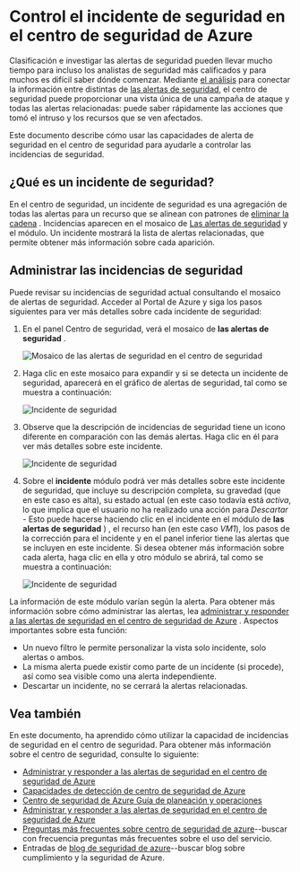 <properties
   pageTitle="Controlar el incidente de seguridad en el centro de seguridad de Azure | Microsoft Azure"
   description="Este documento le ayuda a utilizar las capacidades del centro de seguridad de Azure para controlar incidencias de seguridad."
   services="security-center"
   documentationCenter="na"
   authors="YuriDio"
   manager="swadhwa"
   editor=""/>

<tags
   ms.service="security-center"
   ms.topic="hero-article"
   ms.devlang="na"
   ms.tgt_pltfrm="na"
   ms.workload="na"
   ms.date="10/18/2016"
   ms.author="yurid"/>

# <a name="handling-security-incident-in-azure-security-center"></a>Control el incidente de seguridad en el centro de seguridad de Azure 
Clasificación e investigar las alertas de seguridad pueden llevar mucho tiempo para incluso los analistas de seguridad más calificados y para muchos es difícil saber dónde comenzar. Mediante [el análisis](security-center-detection-capabilities.md) para conectar la información entre distintas de [las alertas de seguridad](security-center-managing-and-responding-alerts.md), el centro de seguridad puede proporcionar una vista única de una campaña de ataque y todas las alertas relacionadas: puede saber rápidamente las acciones que tomó el intruso y los recursos que se ven afectados.

Este documento describe cómo usar las capacidades de alerta de seguridad en el centro de seguridad para ayudarle a controlar las incidencias de seguridad.


## <a name="what-is-a-security-incident"></a>¿Qué es un incidente de seguridad?

En el centro de seguridad, un incidente de seguridad es una agregación de todas las alertas para un recurso que se alinean con patrones de [eliminar la cadena](https://blogs.technet.microsoft.com/office365security/addressing-your-cxos-top-five-cloud-security-concerns/) . Incidencias aparecen en el mosaico de [Las alertas de seguridad](security-center-managing-and-responding-alerts.md) y el módulo. Un incidente mostrará la lista de alertas relacionadas, que permite obtener más información sobre cada aparición.

## <a name="managing-security-incidents"></a>Administrar las incidencias de seguridad

Puede revisar su incidencias de seguridad actual consultando el mosaico de alertas de seguridad. Acceder al Portal de Azure y siga los pasos siguientes para ver más detalles sobre cada incidente de seguridad:

1. En el panel Centro de seguridad, verá el mosaico de **las alertas de seguridad** .

    ![Mosaico de las alertas de seguridad en el centro de seguridad](./media/security-center-incident/security-center-incident-fig1.png)

2.  Haga clic en este mosaico para expandir y si se detecta un incidente de seguridad, aparecerá en el gráfico de alertas de seguridad, tal como se muestra a continuación:

    ![Incidente de seguridad](./media/security-center-incident/security-center-incident-fig2.png)

3.  Observe que la descripción de incidencias de seguridad tiene un icono diferente en comparación con las demás alertas. Haga clic en él para ver más detalles sobre este incidente.

    ![Incidente de seguridad](./media/security-center-incident/security-center-incident-fig3.png)

4.  Sobre el **incidente** módulo podrá ver más detalles sobre este incidente de seguridad, que incluye su descripción completa, su gravedad (que en este caso es alta), su estado actual (en este caso todavía está *activa*, lo que implica que el usuario no ha realizado una acción para *Descartar* - Esto puede hacerse haciendo clic en el incidente en el módulo de **las alertas de seguridad** ) , el recurso han (en este caso *VM1*), los pasos de la corrección para el incidente y en el panel inferior tiene las alertas que se incluyen en este incidente. Si desea obtener más información sobre cada alerta, haga clic en ella y otro módulo se abrirá, tal como se muestra a continuación:

    ![Incidente de seguridad](./media/security-center-incident/security-center-incident-fig4.png)

La información de este módulo varían según la alerta. Para obtener más información sobre cómo administrar las alertas, lea [administrar y responder a las alertas de seguridad en el centro de seguridad de Azure](security-center-managing-and-responding-alerts.md) . Aspectos importantes sobre esta función:

- Un nuevo filtro le permite personalizar la vista solo incidente, solo alertas o ambos. 
- La misma alerta puede existir como parte de un incidente (si procede), así como sea visible como una alerta independiente. 
- Descartar un incidente, no se cerrará la alertas relacionadas.

## <a name="see-also"></a>Vea también

En este documento, ha aprendido cómo utilizar la capacidad de incidencias de seguridad en el centro de seguridad. Para obtener más información sobre el centro de seguridad, consulte lo siguiente:

- [Administrar y responder a las alertas de seguridad en el centro de seguridad de Azure](security-center-managing-and-responding-alerts.md)
- [Capacidades de detección de centro de seguridad de Azure](security-center-detection-capabilities.md)
- [Centro de seguridad de Azure Guía de planeación y operaciones](security-center-planning-and-operations-guide.md)
- [Administrar y responder a las alertas de seguridad en el centro de seguridad de Azure](security-center-managing-and-responding-alerts.md)
- [Preguntas más frecuentes sobre centro de seguridad de azure](security-center-faq.md)--buscar con frecuencia preguntas más frecuentes sobre el uso del servicio.
- Entradas de [blog de seguridad de azure](http://blogs.msdn.com/b/azuresecurity/)--buscar blog sobre cumplimiento y la seguridad de Azure.
